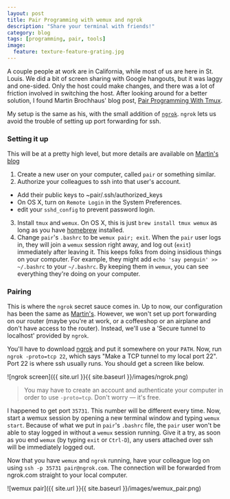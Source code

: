 ```yaml
---
layout: post
title: Pair Programming with wemux and ngrok
description: "Share your terminal with friends!"
category: blog
tags: [programming, pair, tools]
image:
  feature: texture-feature-grating.jpg
---
```


A couple people at work are in California, while most of us are here in St. Louis. We did a bit of screen sharing with Google hangouts, but it was laggy and one-sided. Only the host could make changes, and there was a lot of friction involved in switching the host. After looking around for a better solution, I found Martin Brochhaus' blog post, [Pair Programming With Tmux](http://martinbrochhaus.com/pair.html). 

My setup is the same as his, with the small addition of [`ngrok`](https://ngrok.com/). `ngrok` lets us avoid the trouble of setting up port forwarding for ssh.

### Setting it up

This will be at a pretty high level, but more details are available on [Martin's blog](http://martinbrochhaus.com/pair.html)

1. Create a new user on your computer, called `pair` or something similar.
2. Authorize your colleagues to ssh into that user's account.
  - Add their public keys to ~pair/.ssh/authorized_keys
  - On OS X, turn on `Remote Login` in the System Preferences.
  - edit your `sshd_config` to prevent password login.
3. Install `tmux` and `wemux`. On OS X, this is just `brew install tmux wemux` as long as you have [homebrew](http://brew.sh/) installed.
4. Change `pair`'s `.bashrc` to be `wemux pair; exit`. When the `pair` user logs in, they will join a `wemux` session right away, and log out (`exit`) immediately after leaving it. This keeps folks from doing insidious things on your computer. For example, they might add `echo 'say penguin' >> ~/.bashrc` to your `~/.bashrc`. By keeping them in `wemux`, you can see everything they're doing on your computer.

### Pairing

This is where the `ngrok` secret sauce comes in. Up to now, our configuration has been the same as [Martin's](http://martinbrochhaus.com/pair.html). However, we won't set up port forwarding on our router (maybe you're at work, or a coffeeshop or an airplane and don't have access to the router). Instead, we'll use a 'Secure tunnel to localhost' provided by `ngrok`.

You'll have to download [ngrok](https://ngrok.com/) and put it somewhere on your `PATH`. Now, run `ngrok -proto=tcp 22`, which says "Make a TCP tunnel to my local port 22". Port 22 is where ssh usually runs. You should get a screen like below.

![ngrok screen]({{ site.url }}{{ site.baseurl }}/images/ngrok.png)

> You may have to create an account and authenticate your computer in order to use `-proto=tcp`. Don't worry &mdash; it's free.

I happened to get port `35731`. This number will be different every time. Now, start a wemux session by opening a new terminal window and typing `wemux start`. Because of what we put in `pair`'s `.bashrc` file, the `pair` user won't be able to stay logged in without a `wemux` session running. Give it a try, as soon as you end `wemux` (by typing `exit` or `Ctrl-D`), any users attached over ssh will be immediately logged out.

Now that you have `wemux` and `ngrok` running, have your colleague log on using `ssh -p 35731 pair@ngrok.com`. The connection will be forwarded from ngrok.com straight to your local computer.

![wemux pair]({{ site.url }}{{ site.baseurl }}/images/wemux_pair.png)

